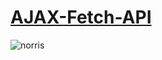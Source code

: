 # [AJAX-Fetch-API](https://codepen.io/Elena_in_code/pen/VQjWdg)

![norris](https://user-images.githubusercontent.com/30567608/35822948-2cd35580-0aae-11e8-972c-ac2f6d5a3aeb.gif "GIF of the working app")
